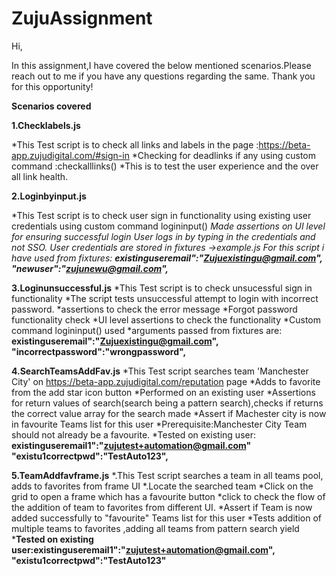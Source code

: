 # ZujuAssignment

Hi,

In this assignment,I have covered the below mentioned scenarios.Please reach out to me if you have any questions regarding the same.
Thank you for this opportunity!


**Scenarios covered**

**1.Checklabels.js**

*This Test script is to check all links and labels in the page :https://beta-app.zujudigital.com/#sign-in
*Checking for deadlinks if any using custom command :checkalllinks()
*This is to test the user experience and the over all link health.

**2.Loginbyinput.js**

*This Test script is to check user sign in functionality using existing user credentials using custom command logininput()
*Made assertions on UI level for ensuring successful login
*User logs in by typing in the credentials and not SSO.
*User credentials are stored in fixtures ->example.js
*For this script i have used from fixtures:
**existinguseremail":"Zujuexistingu@gmail.com",
"newuser":"zujunewu@gmail.com",******

**3.Loginunsuccessful.js**
*This Test script is to check unsucessful sign in functionality
*The script tests unsuccessful attempt to login with incorrect password.
*assertions to check the error message
*Forgot password functionality check
*UI level assertions to check the functionality
*Custom command logininput() used
*arguments passed from fixtures are:
**existinguseremail":"Zujuexistingu@gmail.com",
"incorrectpassword":"wrongpassword",**

**4.SearchTeamsAddFav.js**
*This Test script searches team 'Manchester City' on https://beta-app.zujudigital.com/reputation page
*Adds to favorite from the add star icon button
*Performed on an existing user
*Assertions for return values of search(search being a pattern search),checks if returns the correct value array for the search made
*Assert if Machester city is now in favourite Teams list for this user
*Prerequisite:Manchester City Team should not already be a favourite.
*Tested on existing user:
**existinguseremail1":"zujutest+automation@gmail.com"
"existu1correctpwd":"TestAuto123",**

**5.TeamAddfavframe.js**
*.This Test script searches a team in all teams pool, adds to favorites from frame UI
*.Locate the searched team
*Click on the grid to open a frame which has a favourite button
*click to check the flow of the addition of team to favorites from different UI.
*Assert if Team is now added successfully to "favourite" Teams list for this user
*Tests addition of multiple teams to favorites ,adding all teams from pattern search yield
***Tested on existing user:existinguseremail1":"zujutest+automation@gmail.com",
"existu1correctpwd":"TestAuto123"**


